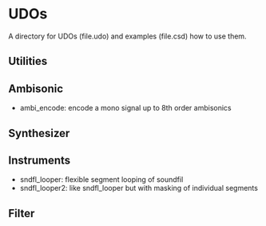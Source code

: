 # UDOs
A directory for UDOs (file.udo) and examples (file.csd) how to use
them.

## Utilities

## Ambisonic
- ambi_encode: encode a mono signal up to 8th order ambisonics

## Synthesizer

## Instruments
- sndfl_looper: flexible segment looping of soundfil	
- sndfl_looper2: like sndfl_looper but with masking of individual
segments

## Filter 